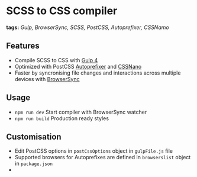 # SCSS to CSS compiler

**tags:** _Gulp, BrowserSync, SCSS, PostCSS, Autoprefixer, CSSNamo_

## Features

- Compile SCSS to CSS with [Gulp 4](https://gulpjs.com/)
- Optimized with PostCSS [Autoprefixer](https://github.com/postcss/autoprefixer) and [CSSNano](https://cssnano.co)
- Faster by syncronising file changes and interactions across multiple devices with [BrowserSync](https://browsersync.io/)

## Usage

- `npm run dev` Start compiler with BrowserSync watcher
- `npm run build` Production ready styles

## Customisation

- Edit PostCSS options in `postCssOptions` object in `gulpFile.js` file
- Supported browsers for Autoprefixes are defined in `browserslist` object in `package.json`
-
